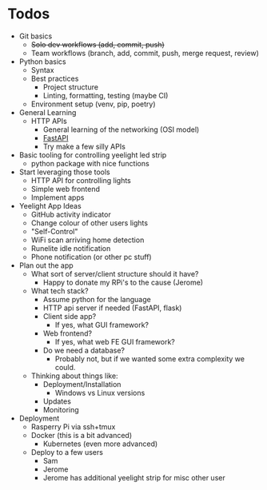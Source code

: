 # Todos

* Git basics
  * ~~Solo dev workflows (add, commit, push)~~
  * Team workflows (branch, add, commit, push, merge request, review)
* Python basics
  * Syntax
  * Best practices
    * Project structure
    * Linting, formatting, testing (maybe CI)
  * Environment setup (venv, pip, poetry)
* General Learning
  * HTTP APIs
    * General learning of the networking (OSI model)
    * [FastAPI](https://fastapi.tiangolo.com/#example)
    * Try make a few silly APIs
* Basic tooling for controlling yeelight led strip
  * python package with nice functions
* Start leveraging those tools
  * HTTP API for controlling lights
  * Simple web frontend
  * Implement apps
* Yeelight App Ideas
  * GitHub activity indicator
  * Change colour of other users lights
  * "Self-Control"
  * WiFi scan arriving home detection
  * Runelite idle notification
  * Phone notification (or other pc stuff)
* Plan out the app
  * What sort of server/client structure should it have?
    * Happy to donate my RPi's to the cause (Jerome)
  * What tech stack?
    * Assume python for the language
    * HTTP api server if needed (FastAPI, flask)
    * Client side app?
      * If yes, what GUI framework?
    * Web frontend?
      * If yes, what web FE GUI framework?
    * Do we need a database?
      * Probably not, but if we wanted some extra complexity we could.
  * Thinking about things like:
    * Deployment/Installation
      * Windows vs Linux versions
    * Updates
    * Monitoring
* Deployment
  * Rasperry Pi via ssh+tmux
  * Docker (this is a bit advanced)
    * Kubernetes (even more advanced)
  * Deploy to a few users
    * Sam
    * Jerome
    * Jerome has additional yeelight strip for misc other user